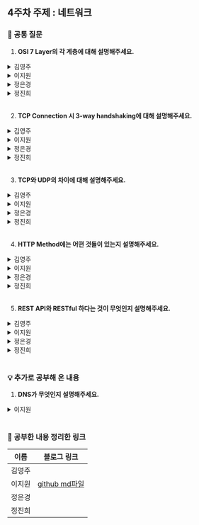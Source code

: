 ## 4주차 주제 : 네트워크

### 🎨 공통 질문

1. **OSI 7 Layer의 각 계층에 대해 설명해주세요.**

<details>
  <summary>김영주</summary>
  <!-- 내용 -->
</details>

<details>
  <summary>이지원</summary>

OSI 7 Layer은 네트워크에서 통신이 일어나는 과정을 7단계로 나눈 것입니다.

1계층은 물리 계층으로 데이터를 전기 신호로 바꾸어주는 계층입니다.

2계층은 데이터링크 계층으로 데이터의 물리적인 전송과 에러 검출, 흐름 제어를 담당하는 계층입니다.

3계층은 네트워크 계층으로 데이터를 목적지까지 가장 안전하고 빠르게 전달하기 위한 계층입니다.

4계층은 전송 계층으로 최종 수신 프로세스로 데이터의 전송을 담당하는 계층입니다.

5계층은 세션 계층으로 컴퓨터끼리 통신을 하기 위해 세션을 만드는 계층입니다.

6계층은 표현 계층으로 데이터의 형식(Format)을 정의하는 계층입니다.

7계층은 응용 계층으로 사용자에게 통신을 위한 서비스를 제공하는 계층입니다.
</details>

<details>
  <summary>정은경</summary>
  <!-- 내용 -->
</details>

<details>
  <summary>정진희</summary>
  <!-- 내용 -->
</details>

</br>

2. **TCP Connection 시 3-way handshaking에 대해 설명해주세요.**

<details>
  <summary>김영주</summary>
  <!-- 내용 -->
</details>

<details>
  <summary>이지원</summary>

TCP는 연결 지향적 프로토콜로, 장치들 사이에 논리적인 접속을 성립하기 위해 연결을 설정해 신뢰성을 보장하는 연결형 서비스를 말합니다. TCP는 3-way handshaking 과정을 통해 연결을 설정합니다.

이때 3-way handshaking이란 발신지와 수신지 사이에 논리적인 접속(세션)을 성립하는 과정을 의미합니다.

과정을 간단히 설명하면 먼저 Open한 클라이언트가 SYN을 보내고 SYN_SENT 상태로 대기하면 서버는 SYN-RECEIVED 상태로 바꾸고 SYN과 응답 ACK을 보냅니다. 
SYN과 응답 ACK를 받은 클라이언트는 ESTABLISHED 상태로 변경하고 서버에게 응답 ACK을 보내면, 응답 ACK를 받은 서버는 ESTABLISHED 상태로 변경합니다.
</details>

<details>
  <summary>정은경</summary>
  <!-- 내용 -->
</details>

<details>
  <summary>정진희</summary>
  <!-- 내용 -->
</details>

</br>

3. **TCP와 UDP의 차이에 대해 설명해주세요.**

<details>
  <summary>김영주</summary>
  <!-- 내용 -->
</details>

<details>
  <summary>이지원</summary>

TCP는 연결형 서비스로 3-way handshaking 과정을 통해 연결을 설정하기 때문에 높은 신뢰성을 보장하지만 속도가 비교적 느리다는 단점이 있습니다.

UDP는 비연결형 서비스로 3-way handshaking을 사용하지 않기 때문에 신뢰성이 떨어지는 단점이 있지만 데이터 수신 여부를 확인하지 않기 때문에 속도가 빠르다는 장점이 있습니다.
</details>

<details>
  <summary>정은경</summary>
  <!-- 내용 -->
</details>

<details>
  <summary>정진희</summary>
  <!-- 내용 -->
</details>

</br>

4. **HTTP Method에는 어떤 것들이 있는지 설명해주세요.**

<details>
  <summary>김영주</summary>
  <!-- 내용 -->
</details>

<details>
  <summary>이지원</summary>

HTTP Method는 클라이언트가 서버에게 사용자 요청의 목적을 알리는 수단으로, 종류에는 GET, POST, PUT, PATCH, DELETE 등이 있습니다.
</details>

<details>
  <summary>정은경</summary>
  <!-- 내용 -->
</details>

<details>
  <summary>정진희</summary>
  <!-- 내용 -->
</details>

</br>

5. **REST API와 RESTful 하다는 것이 무엇인지 설명해주세요.**

<details>
  <summary>김영주</summary>
  <!-- 내용 -->
</details>

<details>
  <summary>이지원</summary>

REST는 HTTP URI를 통해 자원을 명시하고 HTTP Method를 통해 자원을 처리하도록 설계된 아키텍처입니다. 이러한 REST를 기반으로 만든 API가 바로 REST API입니다.

이 REST 설계 규칙을 잘 지켜서 설계된 프로그램을 RESTful하다고 표현합니다.

REST API 설계 원칙에는 일관된 인터페이스, 무상태성, 다중 계층 등이 있습니다.
</details>

<details>
  <summary>정은경</summary>
  <!-- 내용 -->
</details>

<details>
  <summary>정진희</summary>
  <!-- 내용 -->
</details>

</br>

### 💡 추가로 공부해 온 내용

1. **DNS가 무엇인지 설명해주세요.**

<details>
  <summary>이지원</summary>

DNS는 Domain Name System의 약자로, 사람이 읽을 수 있는 도메인 이름을 머신이 읽을 수 있는 IP 주소로 변환하는 시스템입니다.
</details>

</br>

### 💫 공부한 내용 정리한 링크
| 이름 | 블로그 링크 |
|------|--------------|
|김영주||
|이지원|<a href="Network_jiwon_1118.md" target="_blank">github md파일</a>|
|정은경||
|정진희||
